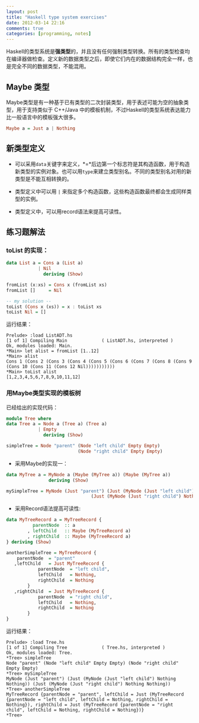 ```yaml
---
layout: post
title: "Haskell type system exercises"
date: 2012-03-14 22:16
comments: true
categories: [programming, notes]
---
```


Haskell的类型系统是**强类型**的，并且没有任何强制类型转换。所有的类型检查均在编译器做检查。定义新的数据类型之后，即使它们内在的数据结构完全一样，也是完全不同的数据类型，不能混用。

<!--more-->

## Maybe 类型

Maybe类型是有一种基于已有类型的二次封装类型，用于表述可能为空的抽象类型，用于支持类似于 C++/Java 中的模板机制，不过Haskell的类型系统表达能力比一般语言中的模板强大很多。

```haskell
Maybe a = Just a | Nothing
```

## 新类型定义

- 可以采用`data`关键字来定义，*=*后边第一个标志符是其构造函数，用于构造新类型的实例对象。也可以用`type`来建立类型别名。不同的类型别名对用的新类型是不能互相转换的。

- 类型定义中可以用 `|` 来指定多个构造函数，这些构造函数最终都会生成同样类型的实例。

- 类型定义中，可以用record语法来提高可读性。

## 练习题解法

### toList 的实现：

```haskell
data List a = Cons a (List a)
            | Nil
              deriving (Show)

fromList (x:xs) = Cons x (fromList xs)
fromList []     = Nil

-- my solution --
toList (Cons x (xs)) = x : toList xs
toList Nil = []
```

运行结果：

```
Prelude> :load ListADT.hs 
[1 of 1] Compiling Main             ( ListADT.hs, interpreted )
Ok, modules loaded: Main.
*Main> let alist = fromList [1..12]
*Main> alist
Cons 1 (Cons 2 (Cons 3 (Cons 4 (Cons 5 (Cons 6 (Cons 7 (Cons 8 (Cons 9 (Cons 10 (Cons 11 (Cons 12 Nil)))))))))))
*Main> toList alist
[1,2,3,4,5,6,7,8,9,10,11,12]
```

### 用Maybe类型实现的模板树

已经给出的实现代码：

```haskell
module Tree where
data Tree a = Node a (Tree a) (Tree a)
            | Empty
              deriving (Show)

simpleTree = Node "parent" (Node "left child" Empty Empty)
                           (Node "right child" Empty Empty)
```

- 采用Maybe的实现一：

```haskell
data MyTree a = MyNode a (Maybe (MyTree a)) (Maybe (MyTree a))
                deriving (Show)

mySimpleTree = MyNode (Just "parent") (Just (MyNode (Just "left child") Nothing Nothing))
                                (Just (MyNode (Just "right child") Nothing Nothing))
```

- 采用Record语法提高可读性: 

```haskell
data MyTreeRecord a = MyTreeRecord {
          parentNode  :: a
        , leftChild   :: Maybe (MyTreeRecord a)
        , rightChild  :: Maybe (MyTreeRecord a)
} deriving (Show)

anotherSimpleTree = MyTreeRecord {
    parentNode  = "parent"
   ,leftChild   = Just MyTreeRecord {
            parentNode  = "left child",
            leftChild   = Nothing,
            rightChild  = Nothing
        }
   ,rightChild  = Just MyTreeRecord {
            parentNode  = "right child",
            leftChild   = Nothing,
            rightChild  = Nothing
        }
}
```

运行结果：
```
Prelude> :load Tree.hs 
[1 of 1] Compiling Tree             ( Tree.hs, interpreted )
Ok, modules loaded: Tree.
*Tree> simpleTree 
Node "parent" (Node "left child" Empty Empty) (Node "right child" Empty Empty)
*Tree> mySimpleTree 
MyNode (Just "parent") (Just (MyNode (Just "left child") Nothing Nothing)) (Just (MyNode (Just "right child") Nothing Nothing))
*Tree> anotherSimpleTree 
MyTreeRecord {parentNode = "parent", leftChild = Just (MyTreeRecord {parentNode = "left child", leftChild = Nothing, rightChild = Nothing}), rightChild = Just (MyTreeRecord {parentNode = "right child", leftChild = Nothing, rightChild = Nothing})}
*Tree> 
```
